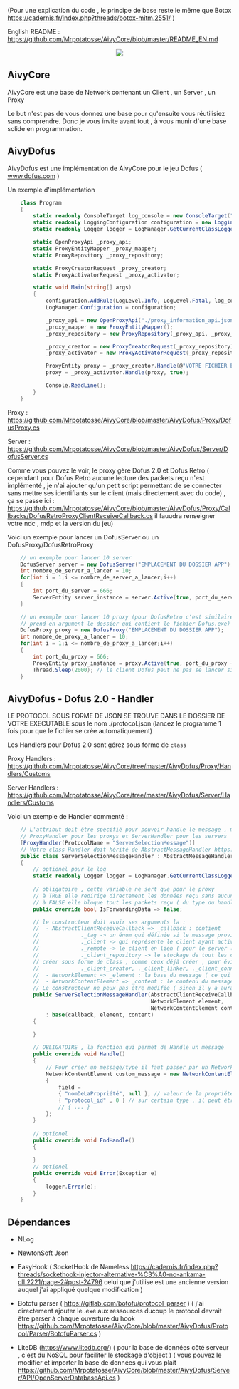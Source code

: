 (Pour une explication du code , le principe de base reste le même que Botox https://cadernis.fr/index.php?threads/botox-mitm.2551/ )

English README : https://github.com/Mrpotatosse/AivyCore/blob/master/README_EN.md

<p align="center">
  <img src="https://twitter.com/AivyCore/status/1315008747748683778/photo/1"/>
</p>

<h2> AivyCore </h2>

AivyCore est une base de Network contenant un Client , un Server , un Proxy

Le but n'est pas de vous donnez une base pour qu'ensuite vous réutilisiez sans comprendre. Donc je vous invite avant tout , à vous munir d'une base solide en programmation.

<h2> AivyDofus </h2>

AivyDofus est une implémentation de AivyCore pour le jeu Dofus ( www.dofus.com )

Un exemple d'implémentation

```csharp 
    class Program
    {
        static readonly ConsoleTarget log_console = new ConsoleTarget("log_console");
        static readonly LoggingConfiguration configuration = new LoggingConfiguration();
        static readonly Logger logger = LogManager.GetCurrentClassLogger();

        static OpenProxyApi _proxy_api;
        static ProxyEntityMapper _proxy_mapper;
        static ProxyRepository _proxy_repository;

        static ProxyCreatorRequest _proxy_creator;
        static ProxyActivatorRequest _proxy_activator;

        static void Main(string[] args)
        {
            configuration.AddRule(LogLevel.Info, LogLevel.Fatal, log_console);
            LogManager.Configuration = configuration;

            _proxy_api = new OpenProxyApi("./proxy_information_api.json");
            _proxy_mapper = new ProxyEntityMapper();
            _proxy_repository = new ProxyRepository(_proxy_api, _proxy_mapper);

            _proxy_creator = new ProxyCreatorRequest(_proxy_repository);
            _proxy_activator = new ProxyActivatorRequest(_proxy_repository);

            ProxyEntity proxy = _proxy_creator.Handle(@"VOTRE FICHIER EXECUTABLE", 666);
            proxy = _proxy_activator.Handle(proxy, true);

            Console.ReadLine();
        }
    }
```

Proxy : https://github.com/Mrpotatosse/AivyCore/blob/master/AivyDofus/Proxy/DofusProxy.cs

Server : https://github.com/Mrpotatosse/AivyCore/blob/master/AivyDofus/Server/DofusServer.cs

Comme vous pouvez le voir, le proxy gère Dofus 2.0 et Dofus Retro ( cependant pour Dofus Retro aucune lecture des packets reçu n'est implémenté , je n'ai ajouter qu'un petit
script permettant de se connecter sans mettre ses identifiants sur le client (mais directement avec du code) , ça se passe ici : https://github.com/Mrpotatosse/AivyCore/blob/master/AivyDofus/Proxy/Callbacks/DofusRetroProxyClientReceiveCallback.cs 
il fauudra renseigner votre ndc , mdp et la version du jeu)

Voici un exemple pour lancer un DofusServer ou un DofusProxy/DofusRetroProxy

```csharp
    // un exemple pour lancer 10 server
    DofusServer server = new DofusServer("EMPLACEMENT DU DOSSIER APP");
    int nombre_de_server_a_lancer = 10;
    for(int i = 1;i <= nombre_de_server_a_lancer;i++)
    {
        int port_du_server = 666;
        ServerEntity server_instance = server.Active(true, port_du_server + i); 
    }

    // un exemple pour lancer 10 proxy (pour DofusRetro c'est similaire , il suffit de remplacer DofusProxy par DofusRetroProxy et le constructeur de DofusRetroProxy 
    // prend en argument le dossier qui contient le fichier Dofus.exe)
    DofusProxy proxy = new DofusProxy("EMPLACEMENT DU DOSSIER APP");
    int nombre_de_proxy_a_lancer = 10;
    for(int i = 1;i <= nombre_de_proxy_a_lancer;i++)
    {
        int port_du_proxy = 666;
        ProxyEntity proxy_instance = proxy.Active(true, port_du_proxy + i); 
        Thread.Sleep(2000); // le client Dofus peut ne pas se lancer si vous en ouvre plein en même temps donc mettez une pause entre chaque ouverture de client
    }
```

<h2> AivyDofus - Dofus 2.0 - Handler </h2>

LE PROTOCOL SOUS FORME DE JSON SE TROUVE DANS LE DOSSIER DE VOTRE EXECUTABLE sous le nom ./protocol.json (lancez le programme 1 fois pour que le fichier se crée automatiquement)

Les Handlers pour Dofus 2.0 sont gérez sous forme de ``class`` 

Proxy Handlers : https://github.com/Mrpotatosse/AivyCore/tree/master/AivyDofus/Proxy/Handlers/Customs

Server Handlers : https://github.com/Mrpotatosse/AivyCore/tree/master/AivyDofus/Server/Handlers/Customs

Voici un exemple de Handler commenté : 

```csharp
    // L'attribut doit être spécifié pour pouvoir handle le message , mettez l'attribut en commentaire si vous voulez désactivez le handle d'un message
    // ProxyHandler pour les proxys et ServerHandler pour les servers
    [ProxyHandler(ProtocolName = "ServerSelectionMessage")]
    // Votre class Handler doit hérité de AbstractMessageHandler https://github.com/Mrpotatosse/AivyCore/blob/master/AivyDofus/Handler/AbstractMessageHandler.cs
    public class ServerSelectionMessageHandler : AbstractMessageHandler
    {
        // optionel pour le log
        static readonly Logger logger = LogManager.GetCurrentClassLogger();
        
        // obligatoire , cette variable ne sert que pour le proxy 
        // à TRUE elle redirige directement les données reçu sans aucune modification ( du type du handler ici : ServerSelectionMessage )   
        // à FALSE elle bloque tout les packets reçu ( du type du handler ici : ServerSelectionMessage ) et vous devrez envoyer un message manuellement
        public override bool IsForwardingData => false;

        // le constructeur doit avoir ses arguments la :
        //  - AbstractClientReceiveCallback => _callback : contient
        //             ._tag -> un énum qui définie si le message provient du Client ou du Server
        //             ._client -> qui représente le client ayant activé le callback
        //             ._remote -> le client en lien ( pour le server la valeur est null ) ( pour le proxy , si _tag = Client alors _remote = Server sinon l'inverse )
        //             ._client_repository -> le stockage de tout les clients (à noté que vous pouvez éxécutez des actions depuis cette variable , mais il est préférable de les
        // créer sous forme de class , comme ceux déjà créer , pour éviter tout conflit au niveau de la liste de client )
        //             ._client_creator, ._client_linker, ._client_connector, ._client_disconnector -> differente class qui représente les actions possible sur un client
        //  - NetworkElement => _element : la base du message ( ce qui contient toutes les informations de lecture/écriture )
        //  - NetworkContentElement => _content : le contenu du message reçu
        // Le constructeur ne peux pas être modifié ( sinon il y a aura une erreur lors du runtime )
        public ServerSelectionMessageHandler(AbstractClientReceiveCallback callback,
                                             NetworkElement element,
                                             NetworkContentElement content)
            : base(callback, element, content)
        {

        }
        
        // OBLIGATOIRE , la fonction qui permet de Handle un message
        public override void Handle()
        {
            // Pour créer un message/type il faut passer par un NetworkContentElement
            NetworkContentElement custom_message = new NetworkContentElement()
            {
                field = 
                { "nomDeLaPropriété", null }, // valeur de la propriété
                { "protocol_id" , 0 } // sur certain type , il peut être obligatoire ( dans le protocol c'est si prefixed_by_type_id = true ) 
                // { ... }   
            };
        }
        
        // optionel
        public override void EndHandle()
        {
        
        }
        // optionel
        public override void Error(Exception e)
        {
            logger.Error(e);
        }
    }
```

<h2> Dépendances </h2>

- NLog

- NewtonSoft Json

- EasyHook ( SocketHook de Nameless https://cadernis.fr/index.php?threads/sockethook-injector-alternative-%C3%A0-no-ankama-dll.2221/page-2#post-24796 celui que j'utilise est une ancienne version auquel j'ai appliqué quelque modification )

- Botofu parser ( https://gitlab.com/botofu/protocol_parser ) ( j'ai directement ajouter le .exe aux ressources ducoup le protocol devrait être parser à chaque ouverture du hook  https://github.com/Mrpotatosse/AivyCore/blob/master/AivyDofus/Protocol/Parser/BotofuParser.cs )
  
- LiteDB (https://www.litedb.org/) ( pour la base de données côté serveur , c'est du NoSQL pour faciliter le stockage d'object ) ( vous pouvez le modifier et importer la base de données qui vous plait https://github.com/Mrpotatosse/AivyCore/blob/master/AivyDofus/Server/API/OpenServerDatabaseApi.cs )
